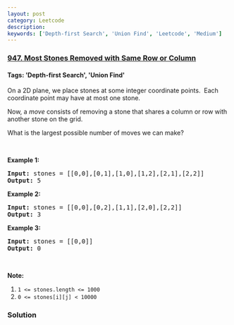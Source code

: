 ```yaml
---
layout: post
category: Leetcode
description: 
keywords: ['Depth-first Search', 'Union Find', 'Leetcode', 'Medium']
---
```

### [947. Most Stones Removed with Same Row or Column](https://leetcode.com/problems/most-stones-removed-with-same-row-or-column)

#### Tags: 'Depth-first Search', 'Union Find'

<div class="content__u3I1 question-content__JfgR"><div><p>On a 2D plane, we place stones at some integer coordinate points.  Each coordinate point may have at most one stone.</p>
<p>Now, a <em>move</em> consists of removing a stone that shares a column or row with another stone on the grid.</p>
<p>What is the largest possible number of moves we can make?</p>
<p> </p>
<div>
<p><strong>Example 1:</strong></p>
<pre><strong>Input: </strong>stones = <span id="example-input-1-2">[[0,0],[0,1],[1,0],[1,2],[2,1],[2,2]]</span>
<strong>Output: </strong>5
</pre>
<div>
<p><strong>Example 2:</strong></p>
<pre><strong>Input: </strong>stones = <span id="example-input-2-2">[[0,0],[0,2],[1,1],[2,0],[2,2]]</span>
<strong>Output: </strong>3
</pre>
<div>
<p><strong>Example 3:</strong></p>
<pre><strong>Input: </strong>stones = <span id="example-input-3-2">[[0,0]]</span>
<strong>Output: </strong>0
</pre>
<p> </p>
<p><strong><span>Note:</span></strong></p>
<ol>
<li><code>1 &lt;= stones.length &lt;= 1000</code></li>
<li><code>0 &lt;= stones[i][j] &lt; 10000</code></li>
</ol>
</div>
</div>
</div>
</div></div>

### Solution
